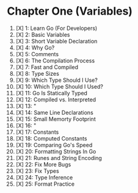 # Chapter One (Variables)

1. [X] 1: Learn Go (For Developers)
2. [X] 2: Basic Variables
3. [X] 3: Short Variable Declaration
4. [X] 4: Why Go?
5. [X] 5: Comments
6. [X] 6: The Compilation Process
7. [X] 7: Fast and Compiled
8. [X] 8: Type Sizes
9. [X] 9: Which Type Should I Use?
1. [X] 10: Which Type Should I Used?
1. [X] 11: Go Is Statically Typed
1. [X] 12: Compiled vs. Interpreted
1. [X] 13: "
1. [X] 14: Same Line Declarations
1. [X] 15: Small Memorty Footprint
1. [X] 16: "
1. [X] 17: Constants
1. [X] 18: Computed Constants
1. [X] 19: Comparing Go's Speed
2. [X] 20: Formatting Strings In Go
2. [X] 21: Runes and String Encoding
2. [X] 22: Fix More Bugs
2. [X] 23: Fix Types
2. [X] 24: Type Inference
2. [X] 25: Format Practice
